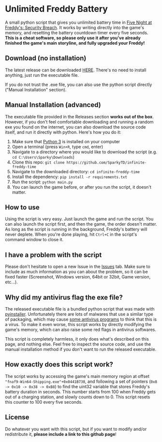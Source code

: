 # Unlimited Freddy Battery

A small python script that gives you unlimited battery time in [Five Night at Freddy's: Security Breach](https://store.steampowered.com/app/747660/Five_Nights_at_Freddys_Security_Breach/). It works by writing directly into the game's memory, and resetting the battery countdown timer every five seconds. **This is a cheat software, so please only use it after you've already finished the game's main storyline, and fully upgraded your Freddy!**

## Download (no installation)
The latest release can be downloaded [HERE](https://github.com/SparkyTD/unlimited-freddy-battery/releases/download/v1.2/UnlimitedFreddyBattery.v1.2.exe). There's no need to install anything, just run the executable file.

If you do not trust the .exe file, you can also use the python script directly ("Manual Installation" section).

## Manual Installation (advanced)
The executable file provided in the Releases section **works out of the box**. However, if you don't feel comfortable downloading and running a random exe you found on the internet, you can also download the source code itself, and run it directly with python. Here's how you do it:

1. Make sure that [Python 3](https://www.python.org/downloads/) is installed on your computer
2. Open a terminal (press `Win+R`, type `cmd`, enter)
3. Navigate to a directory where you would like to download the script (e.g. `cd C:\Users\Sparky\Downloads`)
4. Clone this repo: `git clone https://github.com/SparkyTD/infinite-freddy-time`
5. Navigate to the downloaded directory: `cd infinite-freddy-time`
6. Install the dependency: `pip install -r requirements.txt`
7. Run the script: `python main.py`
8. You can launch the game before, or after you run the script, it doesn't matter.

## How to use
Using the script is very easy. Just launch the game and run the script. You can also launch the script first, and then the game, the order doesn't matter. As long as the script is running in the background, Freddy's battery will never deplete. When you're done playing, hit `Ctrl+C` in the script's command window to close it.

## I have a problem with the script
Please don't hesitate to open a new Issue in the [Issues](https://github.com/SparkyTD/infinite-freddy-time/issues) tab. Make sure to include as much information as you can about the problem, so it can be fixed faster (Screenshot, Windows version, 64bit or 32bit, Game version, etc...).

## Why did my antivirus flag the exe file?
The released executable file is a bundled python script that was made with [pyinstaller](https://www.pyinstaller.org/). Unfortunately there are lots of malwares that use a similar type of packaging, which may cause [some antivirus programs](https://www.virustotal.com/gui/file/a2a26fef6e25e84aba8522caa7162b31c1c5388f017eaf1743dbc3cb18ea7621?nocache=1) to think that this is a virus. To make it even worse, this script works by directly modifying the game's memory, which can also raise some red flags in antivirus softwares. 

This script is completely harmless, it only does what's described on this page, and nothing else. Feel free to inspect the source code, and use the manual installation method if you don't want to run the released executable.

## How exactly does this script work?
The script works by accessing the game's main memory region at offset `"fnaf9-Win64-Shipping.exe"+0x0441B738`, and following a set of pointers (`0x8 -> 0x10 -> 0x38 -> 0xB8`) to find the uint32 variable that stores Freddy's battery duration in seconds. This number starts from 100 when Freddy gets out of a charging station, and slowly counts down to 0. This script resets this counter to 100 every five seconds.

## License
Do whatever you want with this script, but if you want to modify and/or redistribute it, **please include a link to this github page**!
